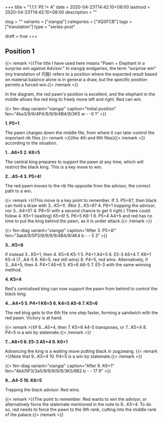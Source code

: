 +++
title = "1.1.1: PE !+ A"
date = 2020-04-23T14:42:10+08:00
lastmod = 2020-04-23T14:42:10+08:00
description = ""

slug = ""
variants = ["xiangqi"]
categories = ["XQSFCB"]
tags = ["translation"]
type = "series-post"

draft = true
+++

## Position 1 ##

{{< remark >}}The title I have used here means "Pawn + Elephant in a surprise win against Advisor." In xiangqi endgames, the term "surprise win" (my translation of 巧胜) refers to a position where the expected result based on material balance alone is in general a draw, but the specific position permits a forced win.{{< /remark >}}

In the diagram, the red pawn's position is excellent, and the elephant in the middle allows the red king to freely move left and right. Red can win.

{{< fen-diag variant="xiangqi" caption="Initial position" fen="4ka3/9/9/4P4/9/9/9/4B4/9/3K5 w - -0 1" >}}

**1. P5+1**

The pawn charges down the middle file, from where it can later control the important rib files {{< remark >}}(the 4th and 6th files){{< /remark >}} according to the situation.

**1...A6+5 2. K6=5**

The central king prepares to support the pawn at any time, which will restrict the black king. This is a key move to win.

**2...A5-4 3. P5=4!**

The red pawn moves to the rib file opposite from the advisor, the correct path to a win.

{{< remark >}}This move is a key point to remember. If 3. P5=6?, then black can hold a draw with 3...K5+1!. (Not 3...K5=6? 4. P6+1 trapping the advisor; nor 3...A4+5? 4. P6=5! with a second chance to get it right.) There could follow 4. K5+1 (waiting) K5=6! 5. P6=5 K6-1 6. P5=4 A4+5 and red has no time to put the king behind the pawn, as it is under attack.{{< /remark >}}

{{< fen-diag variant="xiangqi" caption="After 3. P5=4!" fen="3ak4/9/5P3/9/9/9/9/4B4/9/4K4 b - - 5 3" >}}

**3...K5=6**

If instead 3...K5+1, then 4. K5=6 K5-1 5. P4+1 A4+5 6. E5-3 A5+4 7. K6+1 K5-4 (7...A4-5 8. K6=5, red still wins) 8. P4=5, red wins. Alternatively, if 3...A4+5, then 4. P4+1 A5+6 5. K5=6 A6-5 7. E5-3 with the same winning method.

**4. K5=4**

Red's centralised king can now support the pawn from behind to control the black king.

**4...A4+5 5. P4+1 K6=5 6. K4=5 A5-6 7. K5=6**

The red king gets to the 6th file one step faster, forming a sandwich with the red pawn. Victory is at hand.

{{< remark >}}If 6...A5+4, then 7. K5=6 A4-5 transposes, or 7...K5=4 8. P4=5 is a win by stalemate.{{< /remark >}}

**7...A6+5 8. E5-3 A5+4 9. K6+1**

Advancing the king is a waiting move putting black in zugzwang. {{< remark >}}Note that 9...K5=4 10. P4=5 is a win by stalemate.{{< /remark >}}

{{< fen-diag variant="xiangqi" caption="After 9. K6+1" fen="4k4/5P3/3a5/9/9/9/9/9/3K5/6B2 b - - 17 9" >}}

**9...A4-5 10. K6=5**

Trapping the black advisor. Red wins.

{{< remark >}}The point to remember: Red wants to win the advisor, or alternatively force the stalemate mentioned in the note to 9...K5=4. To do so, red needs to force the pawn to the 9th rank, cutting into the middle rank of the palace.{{< /remark >}}